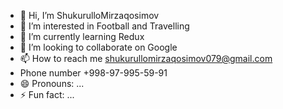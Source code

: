 - 👋 Hi, I’m ShukurulloMirzaqosimov
- 👀 I’m interested in Football and Travelling
- 🌱 I’m currently learning Redux
- 💞️ I’m looking to collaborate on Google
- 📫 How to reach me shukurullomirzaqosimov079@gmail.com
- Phone number +998-97-995-59-91
- 😄 Pronouns: ...
- ⚡ Fun fact: ...

<!---
ShukurulloMirzaqosimov/ShukurulloMirzaqosimov is a ✨ special ✨ repository because its `README.md` (this file) appears on your GitHub profile.
You can click the Preview link to take a look at your changes.
--->
